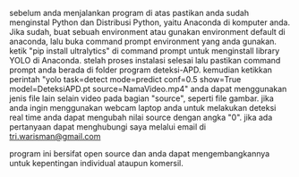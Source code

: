 sebelum anda menjalankan program di atas pastikan anda sudah menginstal Python dan Distribusi Python, yaitu Anaconda di komputer anda. Jika sudah, buat sebuah environment atau gunakan environment default di anaconda, lalu buka command prompt environment yang anda gunakan.
ketik "pip install ultralytics" di command prompt untuk menginstall library YOLO di Anaconda.
stelah proses instalasi selesai lalu pastikan command prompt anda berada di folder program deteksi-APD.
kemudian ketikkan perintah "yolo task=detect mode=predict conf=0.5 show=True model=DeteksiAPD.pt source=NamaVideo.mp4"
anda dapat menggunakan jenis file lain selain video pada bagian "source", seperti file gambar. jika anda ingin menggunakan webcam laptop anda untuk melakukan deteksi real time anda dapat mengubah nilai source dengan angka "0".
jika ada pertanyaan dapat menghubungi saya melalui email di tri.warisman@gmail.com

program ini bersifat open source dan anda dapat mengembangkannya untuk kepentingan individual ataupun komersil.

